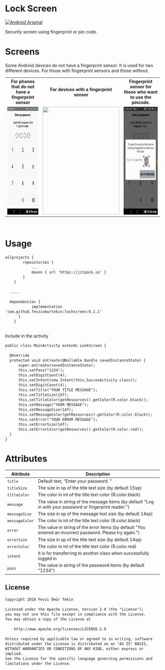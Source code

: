 # Lock Screen

[![Android Arsenal](https://img.shields.io/badge/Android%20Arsenal-Lock%20screen-brightgreen.svg?style=flat)](https://android-arsenal.com/details/1/7126)

Security screen using fingerprint or pin code. 

# Screens
Some Android devices do not have a fingerprint sensor. It is used for two different devices. For those with fingerprint sensors and those without.
<table>
  <tr>
    <th> For phones that do not have a fingerprint sensor</th>
    <th>For devices with a fingerprint sensor</th>
    <th>Fingerprint sensor for those who want to use the pincode.</th>
  </tr>
  <tr>
    <td>
      <center><img src="/screen/pincode.gif" width="250" height="350" /></center>
    </td>
    <td>
     <center><img src="/screen/fingerprint.gif" width="250" height="350" /></center>
    </td>
    <td>
     <center><img src="/screen/notusefingerprint.gif" width="250" height="350" /></center>
    </td>
  </tr>
</table>
</br>

# Usage

```Gradle
allprojects {
		repositories {
			...
			maven { url 'https://jitpack.io' }
		}
	}
  
  .....

  dependencies {
	        implementation 'com.github.fevziomurtekin:lockscreen:0.1.1'
	  }
	}
  ```
  </br> Include in the activity 
  ```Gradle 
 public class MainActivity extends LookScreen {

    @Override
    protected void onCreate(@Nullable Bundle savedInstanceState) {
        super.onCreate(savedInstanceState);
        this.setPass("1234");
        this.setDigitCount(4);
        this.setIntent(new Intent(this,SuccesActivity.class));
        this.setDigitCount(4);
        this.setTitle("YOUR TITLE MESSAGE");
        this.setTitleSize(15f);
        this.setTitleColor(getResources().getColor(R.color.black));
        this.setMessage("YOUR MESSAGE");
        this.setMessageSize(14f);
        this.setMessageColor(getResources().getColor(R.color.black));
        this.setError("YOUR ERROR MESSAGE");
        this.setErrorSize(14f);
        this.setErrorColor(getResources().getColor(R.color.red));
    }
}
  ```
  
  # Attributes

  | Attribute | Description |
| --- | --- |
| `title` | Default text, "Enter your password. " |
| `titleSize` | The size in sp of the title text size (by default 15sp) |
| `titleColor` | The color in int of the title text color (R.color.black) |
| `message` | The value in string of the message items (by default "Log in with your password or fingerprint reader.")  |
| `messageSize` |The size in sp of the message text size (by default 14sp) |
| `messageColor` | The color in int of the title text color (R.color.black) |
| `error` | The value in string of the error items (by default "You entered an incorrect password. Please try again.") |
| `errorSize` | The size in sp of the title text size (by default 14sp) |
| `errorColor` | The color in int of the title text color (R.color.red) |
| `intent` | It is for transferring to another class when successfully logged in |
| `pass` | The value in string of the password items (by default "1234") |


## License

    Copyright 2018 Fevzi Ömür Tekin
    
    Licensed under the Apache License, Version 2.0 (the "License");
    you may not use this file except in compliance with the License.
    You may obtain a copy of the License at
    
        http://www.apache.org/licenses/LICENSE-2.0
    
    Unless required by applicable law or agreed to in writing, software
    distributed under the License is distributed on an "AS IS" BASIS,
    WITHOUT WARRANTIES OR CONDITIONS OF ANY KIND, either express or implied.
    See the License for the specific language governing permissions and
    limitations under the License.



